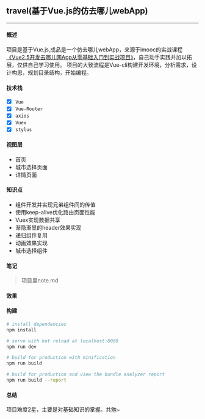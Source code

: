 ## travel(基于Vue.js的仿去哪儿webApp)
------

#### 概述
  项目是基于Vue.js,成品是一个仿去哪儿webApp，来源于imooc的实战课程[《Vue2.5开发去哪儿网App从零基础入门到实战项目》](https://coding.imooc.com/class/203.html)，自己动手实践并加以拓展，仅供自己学习使用。
  项目的大致流程是Vue-cli构建开发环境，分析需求，设计构思，规划目录结构，开始编程。

#### 技术栈
  - [x] `Vue`
  - [x] `Vue-Router`
  - [x] `axios`
  - [x] `Vuex`
  - [x] `stylus`

#### 视图层
  - 首页
  - 城市选择页面
  - 详情页面

#### 知识点
  - 组件开发并实现兄弟组件间的传值
  - 使用keep-alive优化路由页面性能
  - Vuex实现数据共享
  - 渐隐渐显的header效果实现
  - 递归组件复用
  - 动画效果实现
  - 城市选择组件

#### 笔记
  > 项目里note.md

#### 效果

#### 构建

``` bash
# install dependencies
npm install

# serve with hot reload at localhost:8080
npm run dev

# build for production with minification
npm run build

# build for production and view the bundle analyzer report
npm run build --report
```

#### 总结
  项目难度2星，主要是对基础知识的掌握。共勉~
  
